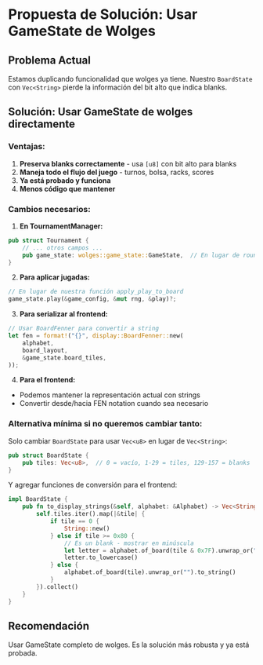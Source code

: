 # Propuesta de Solución: Usar GameState de Wolges

## Problema Actual
Estamos duplicando funcionalidad que wolges ya tiene. Nuestro `BoardState` con `Vec<String>` pierde la información del bit alto que indica blanks.

## Solución: Usar GameState de wolges directamente

### Ventajas:
1. **Preserva blanks correctamente** - usa `[u8]` con bit alto para blanks
2. **Maneja todo el flujo del juego** - turnos, bolsa, racks, scores
3. **Ya está probado y funciona**
4. **Menos código que mantener**

### Cambios necesarios:

1. **En TournamentManager:**
```rust
pub struct Tournament {
    // ... otros campos ...
    pub game_state: wolges::game_state::GameState,  // En lugar de rounds con BoardState
}
```

2. **Para aplicar jugadas:**
```rust
// En lugar de nuestra función apply_play_to_board
game_state.play(&game_config, &mut rng, &play)?;
```

3. **Para serializar al frontend:**
```rust
// Usar BoardFenner para convertir a string
let fen = format!("{}", display::BoardFenner::new(
    alphabet,
    board_layout,
    &game_state.board_tiles,
));
```

4. **Para el frontend:**
- Podemos mantener la representación actual con strings
- Convertir desde/hacia FEN notation cuando sea necesario

### Alternativa mínima si no queremos cambiar tanto:

Solo cambiar `BoardState` para usar `Vec<u8>` en lugar de `Vec<String>`:

```rust
pub struct BoardState {
    pub tiles: Vec<u8>,  // 0 = vacío, 1-29 = tiles, 129-157 = blanks
}
```

Y agregar funciones de conversión para el frontend:
```rust
impl BoardState {
    pub fn to_display_strings(&self, alphabet: &Alphabet) -> Vec<String> {
        self.tiles.iter().map(|&tile| {
            if tile == 0 {
                String::new()
            } else if tile >= 0x80 {
                // Es un blank - mostrar en minúscula
                let letter = alphabet.of_board(tile & 0x7F).unwrap_or("");
                letter.to_lowercase()
            } else {
                alphabet.of_board(tile).unwrap_or("").to_string()
            }
        }).collect()
    }
}
```

## Recomendación

Usar GameState completo de wolges. Es la solución más robusta y ya está probada.
